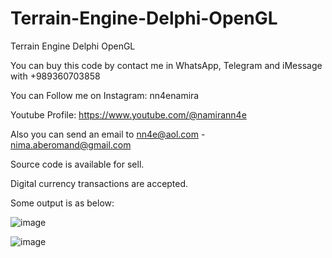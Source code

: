 # Terrain-Engine-Delphi-OpenGL
Terrain Engine Delphi OpenGL

You can buy this code by contact me in WhatsApp, Telegram and iMessage with +989360703858

You can Follow me on Instagram: nn4enamira

Youtube Profile: https://www.youtube.com/@namirann4e

Also you can send an email to nn4e@aol.com - nima.aberomand@gmail.com

Source code is available for sell.

Digital currency transactions are accepted.

Some output is as below:

![image](https://github.com/user-attachments/assets/900ed171-38a4-4fae-8ae3-f7216d84e58a)

![image](https://github.com/user-attachments/assets/963bb474-e424-43e6-ad00-ccacf11157e3)
